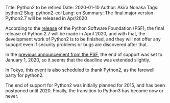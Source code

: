 Title: Python2 to be retired
Date: 2020-01-10
Author: Akira Nonaka
Tags: python2
Slug: python2-eol
Lang: en
Summary: The final major version Python2.7 will be released in Apr/2020

According to the [release](https://www.python.org/psf/press-release/pr20191220/) of the Python Software Foundation (PSF),
the final release of Python 2.7 will be made in April 2020,
and with that, the development work of Python2 is to be finished, 
and they will not offer any supoprt even if security problems or bugs are discovered after that.

In the [previous announcement from the PSF](https://www.python.org/doc/sunset-python-2/), 
the end of support was set to January 1, 2020, so it seems that the deadline was extended slightly.

In Tokyo, this [event](https://python2.connpass.com/event/161403/) is also scheduled to thank Python2,
as the farewell party for python2. 

The end of support for Python2 was initially planned for 2015, and has been postponed until 2020.
Finally, the transition to Python3 has become now or never.
